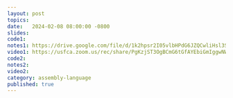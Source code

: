 ```yaml
---
layout: post
topics: 
date:   2024-02-08 08:00:00 -0800
slides: 
code1:
notes1: https://drive.google.com/file/d/1k2hpsr2I05vlbHPdG6JZQCwliHsl3SKA/view?usp=drive_link
video1: https://usfca.zoom.us/rec/share/PgKzjST3OgBCmG6tGfAYEbiGmIggwNWW5vVpZksLmg9D0r2kuSdEwWceDkVVajDc.mNVg3ba14LQZz_OV
code2:
notes2:
video2:
category: assembly-language
published: true
---
```

